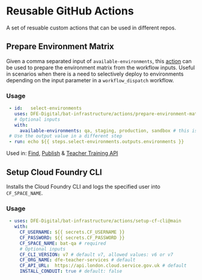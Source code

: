 # Reusable GitHub Actions

A set of resuable custom actions that can be used in different repos.

## Prepare Environment Matrix
Given a comma separated input of `available-environments`, this [action](prepare-environment-matrix/action.yml) can be used to prepare the environment matrix from the workflow inputs.
Useful in scenarios when there is a need to selectively deploy to environments depending on the input parameter in a `workflow_dispatch` workflow.
### Usage
```yml
 - id:   select-environments
   uses: DFE-Digital/bat-infrastructure/actions/prepare-environment-matrix@main
   # Optional inputs
   with:
     available-environments: qa, staging, production, sandbox # this is the default value
 # Use the output value in a different step
 - run: echo ${{ steps.select-environments.outputs.environments }}
```
Used in: [Find](https://github.com/DFE-Digital/find-teacher-training/blob/master/.github/workflows/deploy.yml#L29), [Publish](https://github.com/DFE-Digital/publish-teacher-training/blob/master/.github/workflows/deploy.yml#L29) & [Teacher Training API](https://github.com/DFE-Digital/teacher-training-api/blob/master/.github/workflows/deploy.yml#L29)

## Setup Cloud Foundry CLI
Installs the Cloud Foundry CLI and logs the specified user into `CF_SPACE_NAME`.
### Usage
```yml
 - uses: DFE-Digital/bat-infrastructure/actions/setup-cf-cli@main
   with:
     CF_USERNAME: ${{ secrets.CF_USERNAME }}
     CF_PASSWORD: ${{ secrets.CF_PASSWORD }}
     CF_SPACE_NAME: bat-qa # required
     # Optional inputs
     CF_CLI_VERSION: v7 # default v7, allowed values: v6 or v7
     CF_ORG_NAME: dfe-teacher-services # default
     CF_API_URL:  https://api.london.cloud.service.gov.uk # default
     INSTALL_CONDUIT: true # default: false
```
